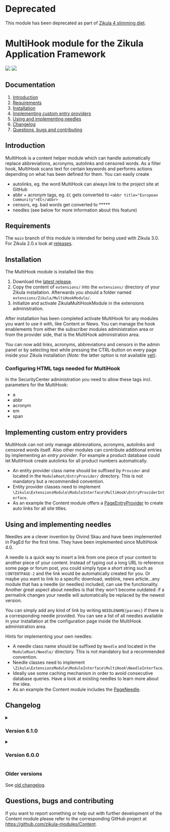 # Deprecated

This module has been deprecated as part of [Zikula 4 slimming diet](https://github.com/zikula/core/blob/main/ZIKULA-4.0.md).

# MultiHook module for the Zikula Application Framework

[![](https://github.com/zikula-modules/MultiHook/workflows/Generate%20module/badge.svg)](https://github.com/zikula-modules/MultiHook/actions?query=workflow%3A"Generate+module")
[![](https://github.com/zikula-modules/MultiHook/workflows/Test%20module/badge.svg)](https://github.com/zikula-modules/MultiHook/actions?query=workflow%3A"Test+module")

## Documentation

1. [Introduction](#introduction)
2. [Requirements](#requirements)
3. [Installation](#installation)
4. [Implementing custom entry providers](#implementing-custom-entry-providers)
5. [Using and implementing needles](#using-and-implementing-needles)
6. [Changelog](#changelog)
7. [Questions, bugs and contributing](#questions-bugs-and-contributing)

## Introduction

MultiHook is a content helper module which can handle automatically replace abbreviations, acronyms, autolinks and censored words. As a filter hook, MultiHook scans text for certain keywords and performs actions depending on what has been defined for them. You can easily create

- autolinks, eg. the word MultiHook can always link to the project site at GitHub
- abbr + acronym tags, eg. `EC` gets converted to `<abbr title="European Community">EC</abbr>`
- censors, eg. bad words get converted to *****
- needles (see below for more information about this feature)

## Requirements

The `main` branch of this module is intended for being used with Zikula 3.0.
For Zikula 2.0.x look at [releases](https://github.com/zikula-modules/MultiHook/releases/).

## Installation

The MultiHook module is installed like this:

1. Download the [latest release](https://github.com/zikula-modules/MultiHook/releases/latest).
2. Copy the content of `extensions/` into the `extensions/` directory of your Zikula installation. Afterwards you should a folder named `extensions/Zikula/MultiHookModule/`.
3. Initialize and activate ZikulaMultiHookModule in the extensions administration.

After installation has been completed activate MultiHook for any modules you want to use it with, like Content or News. You can manage the hook enablements from either the subscriber modules administration area or from the provider side, that is the MultiHook administration area.

You can now add links, acronyms, abbreviations and censors in the admin panel or by selecting text while pressing the CTRL-button on every page inside your Zikula installation (*Note:* the latter option is not available [yet](https://github.com/zikula-modules/MultiHook/issues/5)).

### Configuring HTML tags needed for MultiHook

In the SecurityCenter administration you need to allow these tags incl. parameters for the MultiHook:

- a
- abbr
- acronym
- em
- span

## Implementing custom entry providers

MultiHook can not only manage abbreviations, acronyms, autolinks and censored words itself. Also other modules can contribute additional entries by implementing an *entry provider*. For example a product database could let MultiHook create autolinks for all product numbers automatically.

- An entity provider class name should be suffixed by `Provider` and located in the `ModuleRoot/EntryProvider/` directory. This is not mandatory but a recommended convention.
- Entity provider classes need to implement `\Zikula\ExtensionsModule\ModuleInterface\MultiHook\EntryProviderInterface`.
- As an example the Content module offers a [PageEntryProvider](https://github.com/zikula-modules/Content/blob/main/src/extensions/Zikula/ContentModule/EntryProvider/PageEntryProvider.php) to create auto links for all site titles.

## Using and implementing needles

Needles are a clever invention by Oivind Skau and have been implemented in PagEd for the first time. They have been implemented since MultiHook 4.0.

A needle is a quick way to insert a link from one piece of your content to another piece of your content. Instead of typing out a long URL to reference some page or forum post, you could simply type a short string such as `CONTENTPAGE-2` and the link would be automatically created for you. Or maybe you want to link to a specific download, weblink, news article...any module that has a needle (or needles) included, can use the functionality. Another great aspect about needles is that they won't become outdated: if a permalink changes your needle will automatically be replaced by the newest version.

You can simply add any kind of link by writing `NEEDLENAME{params}` if there is a corresponding needle provided. You can see a list of all needles available in your installation at the configuration page inside the MultiHook administration area.

Hints for implementing your own needles:

- A needle class name should be suffixed by `Needle` and located in the `ModuleRoot/Needle/` directory. This is not mandatory but a recommended convention.
- Needle classes need to implement `\Zikula\ExtensionsModule\ModuleInterface\MultiHook\NeedleInterface`.
- Ideally use some caching mechanism in order to avoid consecutive database queries. Have a look at existing needles to learn more about the idea.
- As an example the Content module includes the [PageNeedle](https://github.com/zikula-modules/Content/tree/main/src/extensions/Zikula/ContentModule/Needle).

## Changelog

<details>
<summary>

### Version 6.1.0

</summary>
<div>

Structural changes:

- Upgrades for Zikula 3.0.x.

New features:

- None yet

Bugfixes:

- Cache selected entries to save performance for multiple filter calls on same page

</div>
</details>
<details>
<summary>

### Version 6.0.0

</summary>
<div>

Structural changes:

- Entirely rewritten for Zikula 2.0.x using ModuleStudio.

New features:

- Translatable functionality for multilingual entries.
- Entry providers for letting other modules contribute additional entries automatically (#7).
- New settings for configuring which replacements should be enabled/disabled (#1).
- Checkbox column for mass deletion (#2).

</div>
</details>

### Older versions

See [old changelog](https://github.com/zikula-modules/MultiHook/blob/5.x-old/docs/changelog.txt).

## Questions, bugs and contributing

If you want to report something or help out with further development of the Content module please refer
to the corresponding GitHub project at <https://github.com/zikula-modules/Content>.
